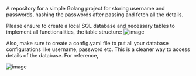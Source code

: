 A repository for a simple Golang project for storing username and passwords, hashing the passwords after passing and fetch all the details.

Please ensure to create a local SQL database and necessary tables to implement all functionalities, the table structure:
![image](https://github.com/jaysri-eng/GoWeb/assets/72025056/7e964722-2add-4127-9b8b-c69f5cd20327)

Also, make sure to create a config.yaml file to put all your database configurations like username, password etc. 
This is a cleaner way to access details of the database. 
For reference, 

![image](https://github.com/jaysri-eng/GoWeb/assets/72025056/9cfb7991-c2ae-463c-b9e9-2a71b6840064)
